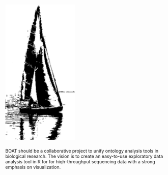 ![boat](boat_logo.png)
================================

BOAT should be a collaborative project to unify ontology analysis tools in biological research. 
The vision is to create an easy-to-use exploratory data analysis tool in R for 
for hiqh-throughput sequencing data with a strong emphasis on visualization.

